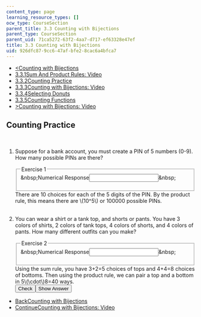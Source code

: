 ```yaml
---
content_type: page
learning_resource_types: []
ocw_type: CourseSection
parent_title: 3.3 Counting with Bijections
parent_type: CourseSection
parent_uid: 71ca5272-63f2-4aa7-d717-ef63328e47ef
title: 3.3 Counting with Bijections
uid: 926dfc87-9cc6-47af-bfe2-8cac6a4bfca7
---
```

<ul class="navigation pagination"><li id="top_bck_btn"><a href='/courses/electrical-engineering-and-computer-science/6-042j-mathematics-for-computer-science-spring-2015/counting/tp9-1';><<span>Counting with Bijections</span></a></li><li id="flp_btn_1" ><a href='/courses/electrical-engineering-and-computer-science/6-042j-mathematics-for-computer-science-spring-2015/counting/tp9-1'>3.3.1<span>Sum And Product Rules: Video</span></a></li><li id="flp_btn_2" class="button_selected"><a href='/courses/electrical-engineering-and-computer-science/6-042j-mathematics-for-computer-science-spring-2015/counting/tp9-1/vertical-049622956720'>3.3.2<span>Counting Practice</span></a></li><li id="flp_btn_3" ><a href='/courses/electrical-engineering-and-computer-science/6-042j-mathematics-for-computer-science-spring-2015/counting/tp9-1/vertical-96a6db418419'>3.3.3<span>Counting with Bijections: Video</span></a></li><li id="flp_btn_4" ><a href='/courses/electrical-engineering-and-computer-science/6-042j-mathematics-for-computer-science-spring-2015/counting/tp9-1/vertical-74c5f1c609a4'>3.3.4<span>Selecting Donuts</span></a></li><li id="flp_btn_5" ><a href='/courses/electrical-engineering-and-computer-science/6-042j-mathematics-for-computer-science-spring-2015/counting/tp9-1/vertical-8ad5a4d769b7'>3.3.5<span>Counting Functions</span></a></li><li id="top_continue_btn"><a href='/courses/electrical-engineering-and-computer-science/6-042j-mathematics-for-computer-science-spring-2015/counting/tp9-1/vertical-96a6db418419';>><span>Counting with Bijections: Video</span></a></li></ul><h2 class="subhead">Counting Practice</h2><div class="self_assessment">
<br display_name="Counting Practice" url_name="Counting_Practice_0" />
<ol display_name="Counting Practice" url_name="Counting_Practice_1">
<li>
<div id="Q1_div" class="problem_question"><p>
    Suppose for a bank account, you must create a PIN of 5 numbers (0-9). How many possible PINs are there?
  </p><fieldset><legend class="visually-hidden">Exercise 1</legend><div class="choice"><label id="Q1_label"><span id="Q1_aria_status" tabindex="-1" class="visually-hidden">&amp;nbsp;</span><span class="visually-hidden">Numerical Response</span><input type="text" id="Q1_input" value="" onkeypress="numericTypedOrDropDownSelected(1)" class="problem_text_input"><input type="hidden" id="Q1_ans" value="100000"><input type="hidden" id="Q1_tolerance" value="0"><span id="Q1_normal_status" class="nostatus" aria-hidden="true">&amp;nbsp;</span></label></div><p id="S1_ans" tabindex="-1" class="problem_answer"></p></fieldset></div><div id="S1_div" class="problem_solution" tabindex="-1">
    There are 10 choices for each of the 5 digits of the PIN. By the product rule, this means there are \(10^5\) or 100000 possible PINs.
  </div></li>
<br />
<li>
<div id="Q2_div" class="problem_question"><p>You can wear a shirt or a tank top, and shorts or pants. You have 3 colors of shirts, 2 colors of tank tops,
  4 colors of shorts, and 4 colors of pants. How many different outfits can you make?</p><fieldset><legend class="visually-hidden">Exercise 2</legend><div class="choice"><label id="Q2_label"><span id="Q2_aria_status" tabindex="-1" class="visually-hidden">&amp;nbsp;</span><span class="visually-hidden">Numerical Response</span><input type="text" id="Q2_input" value="" onkeypress="numericTypedOrDropDownSelected(2)" class="problem_text_input"><input type="hidden" id="Q2_ans" value="40"><input type="hidden" id="Q2_tolerance" value="0"><span id="Q2_normal_status" class="nostatus" aria-hidden="true">&amp;nbsp;</span></label></div><p id="S2_ans" tabindex="-1" class="problem_answer"></p></fieldset></div><div id="S2_div" class="problem_solution" tabindex="-1">Using the sum rule, you have 3+2=5 choices of tops and 4+4=8 choices of bottoms.
  Then using the product rule, we can pair a top and a bottom in 5\(\cdot\)8=40 ways.</div><div class="action"><button id="Q1_button" onclick="checkAnswer({1: 'numerical', 2: 'numerical'})" class="problem_mo_button">Check</button><button id="Q1_button_show" onclick="showHideSolution({1: 'numerical', 2: 'numerical'}, 1, [1, 2])" class="problem_mo_button">Show Answer</button></div></li>
</ol>
</div><ul class="navigation progress"><li id="bck_btn"><a href='/courses/electrical-engineering-and-computer-science/6-042j-mathematics-for-computer-science-spring-2015/counting/tp9-1';>Back<span>Counting with Bijections</span></a></li><li id="continue_btn"><a href='/courses/electrical-engineering-and-computer-science/6-042j-mathematics-for-computer-science-spring-2015/counting/tp9-1/vertical-96a6db418419';>Continue<span>Counting with Bijections: Video</span></a></li></ul>